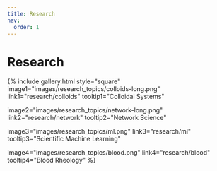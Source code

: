 ```yaml
---
title: Research
nav:
  order: 1
---
```


# <i class="fas research"></i>Research

{% include gallery.html style="square"
  image1="images/research_topics/colloids-long.png"
  link1="research/colloids"
  tooltip1="Colloidal Systems"

  image2="images/research_topics/network-long.png"
  link2="research/network"
  tooltip2="Network Science"

  image3="images/research_topics/ml.png"
  link3="research/ml"
  tooltip3="Scientific Machine Learning"
  

  image4="images/research_topics/blood.png"
  link4="research/blood"
  tooltip4="Blood Rheology"
   %}


